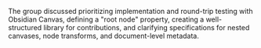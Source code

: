 The group discussed prioritizing implementation and round-trip testing with Obsidian Canvas, defining a "root node" property, creating a well-structured library for contributions, and clarifying specifications for nested canvases, node transforms, and document-level metadata.